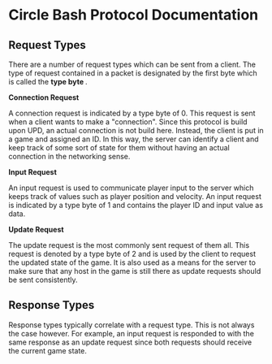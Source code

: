 # Circle Bash Protocol Documentation

## Request Types
There are a number of request types which can be sent from a client. The type of request contained in a packet is designated by the first byte which is called the <strong> type byte </strong>.

<strong> Connection Request </strong>
<p>
	A connection request is indicated by a type byte of 0. This request is sent when a client wants to make a "connection". Since this protocol is build upon UPD, an 	actual connection is not build here. Instead, the client is put in a game and assigned an ID. In this way, the server can identify a client and keep track of some 	sort of state for them without having an actual connection in the networking sense.
</p>

<strong> Input Request </strong>
<p>
	An input request is used to communicate player input to the server which keeps track of values such as player position and velocity. An input request is indicated by 	a type byte of 1 and contains the player ID and input value as data.
</p>

<strong> Update Request </strong>
<p>
	The update request is the most commonly sent request of them all. This request is denoted by a type byte of 2 and is used by the client to request the updated state 	of the game. It is also used as a means for the server to make sure that any host in the game is still there as update requests should be sent consistently.
</p>

## Response Types
Response types typically correlate with a request type. This is not always the case however. For example, an input request is responded to with the same response as an update request since both requests should receive the current game state.
